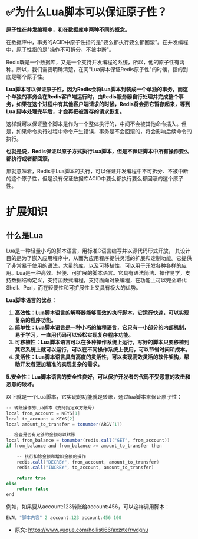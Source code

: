 # ✅为什么Lua脚本可以保证原子性？
<!--page header-->


**原子性在并发编程中，和在数据库中两种不同的概念。**

在数据库中，事务的ACID中原子性指的是"要么都执行要么都回滚"。在并发编程中，原子性指的是"操作不可拆分、不被中断"。

Redis既是一个数据库，又是一个支持并发编程的系统，所以，他的原子性有两种。所以，我们需要明确清楚，在问"Lua脚本保证Redis原子性"的时候，指的到底是哪个原子性。

**Lua脚本可以保证原子性，因为Redis会将Lua脚本封装成一个单独的事务，而这个单独的事务会在Redis客户端运行时，由Redis服务器自行处理并完成整个事务，如果在这个进程中有其他客户端请求的时候，Redis将会把它暂存起来，等到 Lua 脚本处理完毕后，才会再把被暂存的请求恢复。**

这样就可以保证整个脚本是作为一个整体执行的，中间不会被其他命令插入。但是，如果命令执行过程中命令产生错误，事务是不会回滚的，将会影响后续命令的执行。

**也就是说，Redis保证以原子方式执行Lua脚本，但是不保证脚本中所有操作要么都执行或者都回滚。**

那就意味着，Redis中Lua脚本的执行，可以保证并发编程中不可拆分、不被中断的这个原子性，但是没有保证数据库ACID中要么都执行要么都回滚的这个原子性。



<a name="Q3BEo"></a>
# 扩展知识

<a name="bfSK2"></a>
## 什么是Lua

Lua是一种轻量小巧的脚本语言，用标准C语言编写并以源代码形式开放， 其设计目的是为了嵌入应用程序中，从而为应用程序提供灵活的扩展和定制功能。它提供了非常易于使用的语法，大量的库，以及可移植性，可以用于开发各种各样的应用。Lua是一种高效、轻便、可扩展的脚本语言。它具有语法简洁、操作易学，支持数据结构定义，支持函数式编程，支持面向对象编程，在功能上可以完全取代Shell、Perl，而在轻便性和可扩展性上又具有极大的优势。

**Lua脚本语言的优点：**

1. **高效性：Lua脚本语言的解释器能够高效的执行脚本，它运行快速，可以实现复杂的程序功能。**
2. **简单性：Lua脚本语言是一种小巧的编程语言，它只有一小部分的内部机制，易于学习，一直用代码可以轻松实现复杂程序功能。**
3. **可移植性：Lua脚本语言可以在多种操作系统上运行，写好的脚本只要移植到其它系统上就可以运行，可以在不同操作系统上使用，可以节省时间和成本。**
4. **灵活性：Lua脚本语言具有高度的灵活性，可以实现高效灵活的软件架构，帮助开发者更加精准的实现复杂的需求。**

**5.安全性：Lua脚本语言的安全性良好，可以保护开发者的代码不受恶意的攻击和恶意的破坏。**

以下就是一个Lua脚本，它实现的功能就是转账，通过lua脚本来保证原子性：
```java
-- 转账操作的Lua脚本（支持指定双方账号）
local from_account = KEYS[1]
local to_account = KEYS[2]
local amount_to_transfer = tonumber(ARGV[1])

-- 检查是否有足够的金额可以转账
local from_balance = tonumber(redis.call("GET", from_account))
if from_balance and from_balance >= amount_to_transfer then

    -- 执行扣除金额和增加金额的操作
    redis.call("DECRBY", from_account, amount_to_transfer)
    redis.call("INCRBY", to_account, amount_to_transfer)

    return true
else
    return false
end

```


例如，如果要从account:123转账给account:456，可以这样调用脚本：

```java
EVAL "脚本内容" 2 account:123 account:456 100
```


<!--page footer-->
- 原文: <https://www.yuque.com/hollis666/axzrte/rwdgnu>